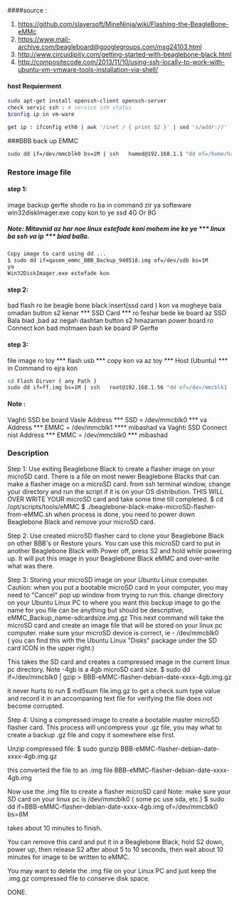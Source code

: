 
####source : 
1. https://github.com/slayersoft/MineNinja/wiki/Flashing-the-BeagleBone-eMMc
2. https://www.mail-archive.com/beagleboard@googlegroups.com/msg24103.html
3. http://www.circuidipity.com/getting-started-with-beaglebone-black.html
4. http://compositecode.com/2013/11/10/using-ssh-locally-to-work-with-ubuntu-vm-vmware-tools-installation-via-shell/


#### host Requierment
```bash
sudo apt-get install openssh-client openssh-server
check servic ssh : # service ssh status 
$config ip in vm-ware

get ip : ifconfig eth0 | awk '/inet / { print $2 }' | sed 's/addr://'

```
###BBB back up EMMC
```bash
sudo dd if=/dev/mmcblk0 bs=1M | ssh   hamed@192.168.1.1 "dd of=/home/hamed/a12/qasem_emmc_BBB_Backup_940518.img bs=1M"
```
### Restore image file
#### step 1: 
image backup gerfte shode ro ba in command zir ya softeware win32diskImager.exe copy kon to ye ssd 4G Or 8G 
##### Note: Mitavnid az har noe linux estefade koni mohem ine ke ye *** linux ba ssh va ip *** biad balla.
```bash
Copy image to card using dd ...
$ sudo dd if=qasem_emmc_BBB_Backup_940518.img of=/dev/sdb bs=1M
ya 
Win32DiskImager.exe estefade kon 
```
#### step 2: 
bad flash ro be beagle bone black insert(ssd card ) kon va mogheye bala omadan button s2 kenar *** SSD Card *** ro feshar bede ke board az SSD Bala biad ,bad az negah dashtan button s2 hmazaman power board ro Connect kon bad motmaen bash ke board IP Gerfte 
#### step 3: 
file image ro toy *** flash usb *** copy kon va az toy *** Host (Ubuntu) *** in Command ro ejra kon 

```bash
cd Flash Dirver ( any Path )
sudo dd if=ff.img bs=1M | ssh   root@192.168.1.56 "dd of=/dev/mmcblk1  bs=1M"
``` 
#### Note :
Vaghti SSD be board Vasle Address *** SSD = /dev/mmcblk0 *** va Address  *** EMMC = /dev/mmcblk1 **** mibashad 
va Vaghti SSD Connect nist Address *** EMMC = /dev/mmcblk0 *** mibashad 

### Description

Step 1:  Use exiting Beaglebone Black to create a flasher image on your 
microSD card.
There is a file on most newer Beaglebone Blacks that can make a flasher 
image on a microSD card.
from ssh terminal window, change your directory and run the script if it is 
on your OS distribution.
THIS WILL OVER WRITE YOUR microSD card and take some time till completed.
$ cd /opt/scripts/tools/eMMC
$ ./beaglebone-black-make-microSD-flasher-from-eMMC.sh
when process is done, you need to power down Beaglebone Black and remove 
your microSD card.

Step 2:  Use created microSD flasher card to clone your Beaglebone Black on 
other BBB's or Restore yours.
You can use this microSD card to put in another Beaglebone Black with Power 
off, press S2 and hold 
while powering up.  It will put this image in your Beaglebone Black eMMC 
and over-write what was there.

Step 3:  Storing your microSD image on your Ubuntu Linux computer.
Caution:  when you put a bootable microSD card in your computer, you may 
need to "Cancel" pop up window from trying to run this.
change directory on your Ubuntu Linux PC to where you want this backup 
image to go
the name for you file can be anything but should be descriptive,  
eMMC_Backup_name-sdcardsize.img.gz
This next command will take the microSD card and create an image file that 
will be stored on your linux pc computer.
make sure your microSD device is correct, ie - /dev/mmcblk0   
( you can find this with the Ubuntu Linux "Disks" package under the SD card 
ICON in the upper right.)

This takes the SD card and creates a compressed image in the current linux 
pc directory. Note -4gb is a 4gb microSD card size.
$ sudo dd if=/dev/mmcblk0 | gzip > 
BBB-eMMC-flasher-debian-date-xxxx-4gb.img.gz 

it never hurts to run $ md5sum file.img.gz to get a check sum type value 
and record it in an accompaning text file for 
verifying the file does not become corrupted.

Step 4: Using a compressed image to create a bootable master microSD 
flasher card.
This process will uncompress your .gz file,  you may what to create a 
backup .gz file and copy it somewhere else first.

Unzip compressed file:
$ sudo gunzip BBB-eMMC-flasher-debian-date-xxxx-4gb.img.gz 

this converted the file to an .img file 
BBB-eMMC-flasher-debian-date-xxxx-4gb.img

Now use the .img file to create a flasher microSD card
Note: make sure your SD card on your linux pc is /dev/mmcblk0   ( some pc 
use sda, etc.)
$ sudo dd if=BBB-eMMC-flasher-debian-date-xxxx-4gb.img of=/dev/mmcblk0 bs=8M

takes about 10 minutes to finish.

You can remove this card and put it in a Beaglebone Black, hold S2 down, 
power up, then 
release S2 after about 5 to 10 seconds, then wait about 10 minutes for 
image to be written to eMMC.

You may want to delete the .img file on your Linux PC and just keep the 
.img.gz compressed file to conserve disk space.

DONE.
